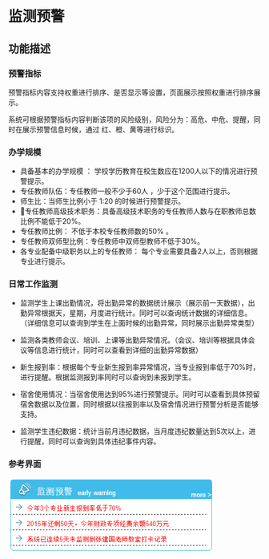 # 监测预警

## 功能描述

### 预警指标

预警指标内容支持权重进行排序、是否显示等设置，页面展示按照权重进行排序展示。

系统可根据预警指标内容判断该项的风险级别，风险分为：高危、中危、提醒，同时在展示预警信息时候，通过 红、橙、黄等进行标识。

### 办学规模

* 具备基本的办学规模 ： 学校学历教育在校生数应在1200人以下的情况进行预警提示。
* 专任教师队伍：专任教师一般不少于60人 ，少于这个范围进行提示。
* 师生比：当师生比例小于 1:20 的时候进行预警提示。
* 专任教师高级技术职务：具备高级技术职务的专任教师人数与在职教师总数比例不能低于20%。
* 专任教师比例： 不低于本校专任教师数的50% 。
* 专任教师双师型比例：专任教师中双师型教师不低于30%。 
* 各专业配备中级职务以上的专任教师： 每个专业需要具备2人以上，否则根据专业进行提示。

### 日常工作监测

* 监测学生上课出勤情况，将出勤异常的数据统计展示（展示前一天数据），出勤异常根据天，星期，月度进行统计。同时可以查询统计数据的详细信息。（详细信息可以查询到学生在上面时候的出勤异常，同时展示出勤异常类型）
* 监测各类教师会议、培训、上课等出勤异常情况。（会议、培训等根据具体会议等信息进行统计，同时可以查看到详细的出勤异常数据）

* 新生报到率：根据每个专业新生报到率异常情况，当专业报到率低于70%时，进行提醒。根据监测报到率同时可以查询到未报到学生。

* 宿舍使用情况：当宿舍使用达到95%进行预警提示。同时可以查看到具体预留宿舍数据以及位置，同时根据以往报到率以及宿舍情况进行预警分析是否能够支持。

* 监测学生违纪数据：统计当前月违纪数据，当月度违纪数量达到5次以上，进行提醒，同时可以查询到具体违纪事件内容。


### 参考界面

![](/assets/image004.png)

